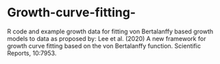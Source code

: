 # Growth-curve-fitting-
R code and example growth data for fitting von Bertalanffy based growth models to data as proposed by:
Lee et al. (2020) A new framework for growth curve fitting based on the von Bertalanffy function. Scientific Reports, 10:7953.
